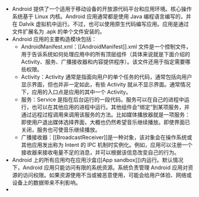 - Android 提供了一个适用于移动设备的开放源代码平台和应用环境。核心操作系统基于 Linux 内核。Android 应用通常都是使用 Java 编程语言编写的，并在 Dalvik 虚拟机中运行。不过，也可以使用原生代码编写应用。应用是通过文件扩展名为 .apk 的单个文件安装的。
- Android 应用的主要构造模块包括：
	- AndroidManifest.xml：[[AndroidManifest]].xml 文件是一个控制文件，用于告诉系统如何处理应用中的所有顶层组件（具体来说就是下面介绍的 Activity、服务、广播接收器和内容提供程序）。该文件还用于指定需要哪些权限。
	- Activity：Activity 通常是指面向用户的单个任务的代码，通常包括向用户显示界面，但也并非一定如此，有些 Activity 就从不显示界面。通常情况下，应用的入口点是应用的其中一个 Activity。
	- 服务：Service 是指在后台运行的一段代码。服务可以在自己的进程中运行，也可以在其他应用的进程中运行。其他组件会“绑定”到某项服务，并通过远程过程调用来调用该服务的方法。比如媒体播放器就是一项服务：即使用户退出媒体选择界面，大概也仍然希望音乐继续播放。即使界面已关闭，服务也可使音乐继续播放。
	- 广播接收器：[[BroadcastReceiver]]是一种对象，该对象会在操作系统或其他应用发出称为 Intent 的 IPC 机制时实例化。例如，应用可以注册一个接收器来接收电量不足的消息，并可以根据该信息改变自己的行为。
- Android 上的所有应用均在应用沙盒([[App sandbox]])内运行。默认情况下，Android 应用只能访问有限的系统资源。系统负责管理 Android 应用对资源的访问权限。如果资源使用不当或被恶意使用，可能会给用户体验、网络或设备上的数据带来不利影响。
-